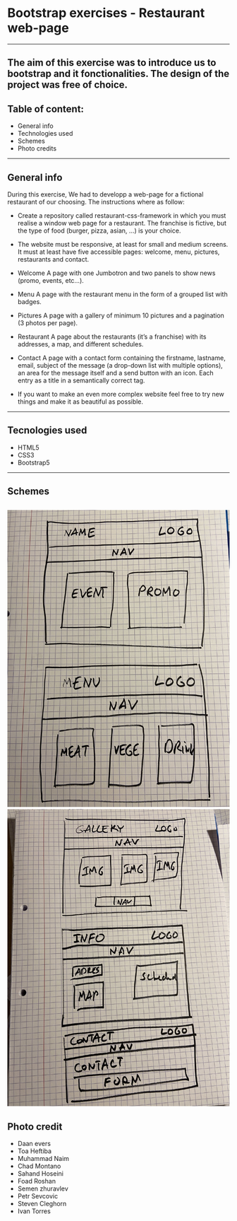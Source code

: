 # Bootstrap exercises - Restaurant web-page
---
The aim of this exercise was to introduce us to bootstrap and it fonctionalities. The design of the project was free of choice.
---
## Table of content:
- General info
- Technologies used
- Schemes
- Photo credits
---
## General info
During this exercise, We had to developp a web-page for a fictional restaurant of our choosing. The instructions where as follow:

- Create a repository called restaurant-css-framework in which you must realise a window web page for a restaurant. The franchise is fictive, but the type of food (burger, pizza, asian, …​) is your choice.

- The website must be responsive, at least for small and medium screens. It must at least have five accessible pages: welcome, menu, pictures, restaurants and contact.

- Welcome
A page with one Jumbotron and two panels to show news (promo, events, etc…​).

- Menu
A page with the restaurant menu in the form of a grouped list with badges.

- Pictures
A page with a gallery of minimum 10 pictures and a pagination (3 photos per page).

- Restaurant
A page about the restaurants (it’s a franchise) with its addresses, a map, and different schedules.

- Contact
A page with a contact form containing the firstname, lastname, email, subject of the message (a drop-down list with multiple options), an area for the message itself and a send button with an icon. Each entry as a title in a semantically correct tag.

- If you want to make an even more complex website feel free to try new things and make it as beautiful as possible.
---
## Tecnologies used

- HTML5
- CSS3
- Bootstrap5
---
## Schemes
![alt text](./img/shema1.JPG)
![alt text](./img/shema2.JPG)
---
## Photo credit

- Daan evers
- Toa Heftiba
- Muhammad Naim
- Chad Montano
- Sahand Hoseini
- Foad Roshan
- Semen zhuravlev
- Petr Sevcovic
- Steven Cleghorn
- Ivan Torres





